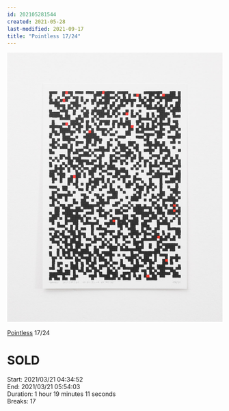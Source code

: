 ```yaml
---
id: 202105281544
created: 2021-05-28
last-modified: 2021-09-17
title: "Pointless 17/24"
---
```

![](../assets/202105281544.jpg)

[Pointless](202105271855) 17/24 

# SOLD

Start: 2021/03/21 04:34:52  
End: 2021/03/21 05:54:03  
Duration: 1 hour 19 minutes 11 seconds  
Breaks: 17